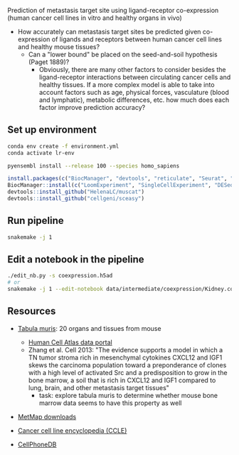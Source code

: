 Prediction of metastasis target site using ligand-receptor co-expression (human cancer cell lines in vitro and healthy organs in vivo)

- How accurately can metastasis target sites be predicted given co-expression of ligands and receptors between human cancer cell lines and healthy mouse tissues?
  - Can a "lower bound" be placed on the seed-and-soil hypothesis (Paget 1889)?
    - Obviously, there are many other factors to consider besides the ligand-receptor interactions between circulating cancer cells and healthy tissues. If a more complex model is able to take into account factors such as age, physical forces, vasculature (blood and lymphatic), metabolic differences, etc. how much does each factor improve prediction accuracy?


## Set up environment

```sh
conda env create -f environment.yml
conda activate lr-env

pyensembl install --release 100 --species homo_sapiens
```

```R
install.packages(c("BiocManager", "devtools", "reticulate", "Seurat", "jsonlite"))
BiocManager::install(c("LoomExperiment", "SingleCellExperiment", "DESeq2"))
devtools::install_github("HelenaLC/muscat")
devtools::install_github("cellgeni/sceasy")
```

## Run pipeline

```sh
snakemake -j 1
```

## Edit a notebook in the pipeline

```sh
./edit_nb.py -s coexpression.h5ad
# or
snakemake -j 1 --edit-notebook data/intermediate/coexpression/Kidney.coexpression.h5ad
```

## Resources

- [Tabula muris](https://tabula-muris.ds.czbiohub.org/): 20 organs and tissues from mouse
  - [Human Cell Atlas data portal](https://data.humancellatlas.org/explore/projects/e0009214-c0a0-4a7b-96e2-d6a83e966ce0/expression-matrices?catalog=dcp2)
  - Zhang et al. Cell 2013: "The evidence supports a model in which a TN tumor stroma rich in mesenchymal cytokines CXCL12 and IGF1 skews the carcinoma population toward a preponderance of clones with a high level of activated Src and a predisposition to grow in the bone marrow, a soil that is rich in CXCL12 and IGF1 compared to lung, brain, and other metastasis target tissues"
    - task: explore tabula muris to determine whether mouse bone marrow data seems to have this property as well

- [MetMap downloads](https://depmap.org/metmap/data/index.html)
- [Cancer cell line encyclopedia (CCLE)](https://portals.broadinstitute.org/ccle)
- [CellPhoneDB](https://www.cellphonedb.org/)
